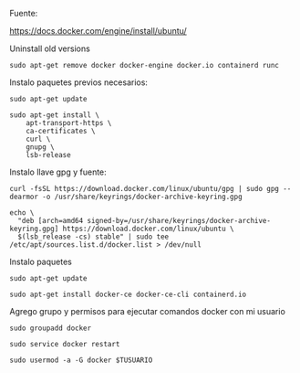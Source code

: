 Fuente:

https://docs.docker.com/engine/install/ubuntu/



Uninstall old versions

```
sudo apt-get remove docker docker-engine docker.io containerd runc
```


Instalo paquetes previos necesarios:

```
sudo apt-get update
```

```
sudo apt-get install \
    apt-transport-https \
    ca-certificates \
    curl \
    gnupg \
    lsb-release
```

Instalo llave gpg y fuente:

```
curl -fsSL https://download.docker.com/linux/ubuntu/gpg | sudo gpg --dearmor -o /usr/share/keyrings/docker-archive-keyring.gpg
```

```
echo \
  "deb [arch=amd64 signed-by=/usr/share/keyrings/docker-archive-keyring.gpg] https://download.docker.com/linux/ubuntu \
  $(lsb_release -cs) stable" | sudo tee /etc/apt/sources.list.d/docker.list > /dev/null
```


Instalo paquetes

```
sudo apt-get update

sudo apt-get install docker-ce docker-ce-cli containerd.io

```

Agrego grupo y permisos para ejecutar comandos docker con mi usuario

```
sudo groupadd docker

sudo service docker restart

```

```
sudo usermod -a -G docker $TUSUARIO
```
